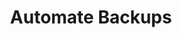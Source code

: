 ---
sidebar_position: 3
title: "Automate Backups"
sidebar_label: "Automate Backups"
description: "Schedule automated backup processes in Debian systems - implement cron-based backups, systemd timer integration, scripted backup workflows, and autonomous data protection."
keywords:
  - "debian automated backups"
  - "backup automation"
  - "scheduled backups"
  - "backup scripts"
  - "autonomous backup systems"
tags:
  - debian
  - automated-backups
  - backup-automation
  - scheduled-backups
  - backup-scripts
slug: /linux/debian/administration/backup-restore/automate-backups
---